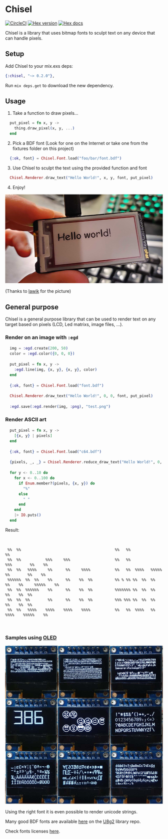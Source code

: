 # Chisel
[![CircleCI](https://circleci.com/gh/luisgabrielroldan/chisel.svg?style=svg)](https://circleci.com/gh/luisgabrielroldan/chisel)
[![Hex version](https://img.shields.io/hexpm/v/chisel.svg "Hex version")](https://hex.pm/packages/chisel)
[![Hex docs](http://img.shields.io/badge/hex.pm-docs-green.svg "Hex docs")](https://hexdocs.pm/chisel)

Chisel is a library that uses bitmap fonts to sculpt text on any device that can handle pixels.

## Setup

Add Chisel to your mix.exs deps:

```elixir
{:chisel, "~> 0.2.0"},
```

Run `mix deps.get` to download the new dependency.

## Usage

1. Take a function to draw pixels...

```elixir
  put_pixel = fn x, y ->
    thing.draw_pixel(x, y, ...)
  end
```

2. Pick a BDF font (Look for one on the Internet or take one from the fixtures folder on this project)

```elixir
  {:ok, font} = Chisel.Font.load("foo/bar/font.bdf")
```

3. Use Chisel to sculpt the text using the provided function and font

```elixir
  Chisel.Renderer.draw_text("Hello World!", x, y, font, put_pixel)
```

4. Enjoy!

![Demo](images/demo-inky.jpg)

(Thanks to [lawik](https://github.com/lawik) for the picture)

## General purpose

Chisel is a general purpose library that can be used to render text on any target based on pixels (LCD, Led matrixs, image files, ...).

### Render on an image with `:egd`

```elixir
  img = :egd.create(200, 50)
  color = :egd.color({0, 0, 0})

  put_pixel = fn x, y ->
    :egd.line(img, {x, y}, {x, y}, color)
  end

  {:ok, font} = Chisel.Font.load("font.bdf")

  Chisel.Renderer.draw_text("Hello World!", 0, 0, font, put_pixel)

  :egd.save(:egd.render(img, :png), "test.png")
```

### Render ASCII art

```elixir
  put_pixel = fn x, y ->
    [{x, y} | pixels]
  end

  {:ok, font} = Chisel.Font.load("c64.bdf")

  {pixels, _, _} = Chisel.Renderer.reduce_draw_text("Hello World!", 0, 0, font, [], put_pixel)

  for y <- 0..10 do
    for x <- 0..100 do
      if Enum.member?(pixels, {x, y}) do
        "%"
      else
        " "
      end
    end
    |> IO.puts()
  end
```

Result:
```
                                                                                                     
                                                                                                     
 %%  %%                                          %%   %%                                   %%        
 %%  %%           %%%     %%%                    %%   %%                  %%%        %%    %%        
 %%  %%   %%%%     %%      %%     %%%%           %%   %%  %%%%   %%%%%     %%        %%    %%        
 %%%%%%  %%  %%    %%      %%    %%  %%          %% % %% %%  %%  %%  %%    %%     %%%%%    %%        
 %%  %%  %%%%%%    %%      %%    %%  %%          %%%%%%% %%  %%  %%        %%    %%  %%              
 %%  %%  %%        %%      %%    %%  %%          %%% %%% %%  %%  %%        %%    %%  %%              
 %%  %%   %%%%    %%%%    %%%%    %%%%           %%   %%  %%%%   %%       %%%%    %%%%%    %%        
                                                                                                     
                                                                                                     
```

### Samples using [OLED](https://github.com/pappersverk/oled)

![OLED Demo](images/demo-oled.jpg)

Using the right font it is even possible to render unicode strings.

Many good BDF fonts are available [here](https://github.com/olikraus/u8g2/tree/master/tools/font/bdf) on the [U8g2](https://github.com/olikraus/u8g2) library repo.

Check fonts licenses [here](https://github.com/olikraus/u8g2/wiki/fntgrp).
